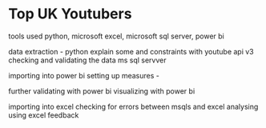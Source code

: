 # Top UK Youtubers
tools used python, microsoft excel, microsoft sql server, power bi
 
data extraction - python
explain some and constraints with youtube api v3
checking and validating the data ms sql servver 

importing into power bi
setting up measures - 

further validating with power bi
visualizing with power bi

importing into excel
checking for errors between msqls and excel
analysing using excel
feedback
